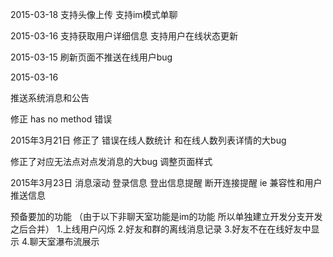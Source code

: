 2015-03-18 
支持头像上传
支持im模式单聊


2015-03-16
支持获取用户详细信息 
支持用户在线状态更新

2015-03-15 
刷新页面不推送在线用户bug

2015-03-16

推送系统消息和公告

修正 has no method 错误


2015年3月21日
修正了 错误在线人数统计 和在线人数列表详情的大bug

修正了对应无法点对点发消息的大bug
调整页面样式


2015年3月23日
消息滚动
登录信息
登出信息提醒
断开连接提醒
ie 兼容性和用户推送信息


预备要加的功能 （由于以下非聊天室功能是im的功能  所以单独建立开发分支开发之后合并）
1.上线用户闪烁
2.好友和群的离线消息记录
3.好友不在在线好友中显示
4.聊天室瀑布流展示
